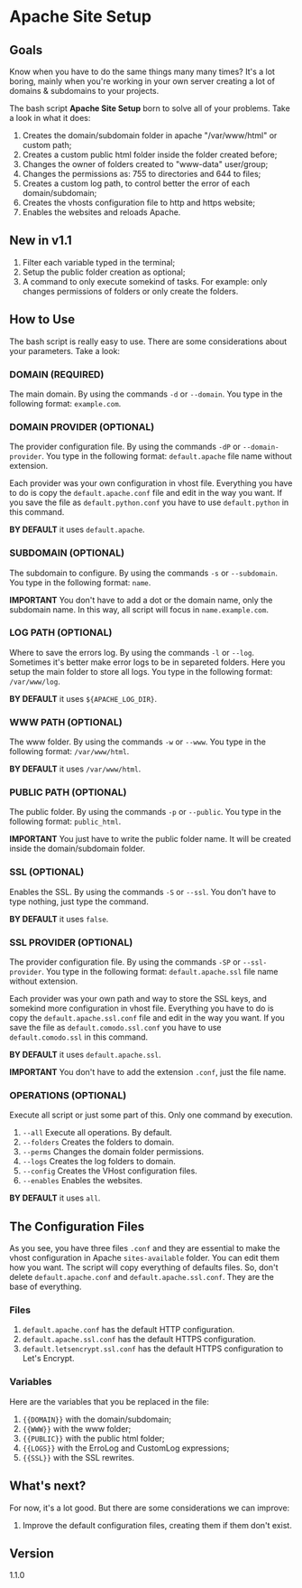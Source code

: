# Apache Site Setup

## Goals

Know when you have to do the same things many many times? It's a lot boring, mainly when you're working in your own server creating a lot of domains & subdomains to your projects.

The bash script **Apache Site Setup** born to solve all of your problems. Take a look in what it does:

1. Creates the domain/subdomain folder in apache "/var/www/html" or custom path;
2. Creates a custom public html folder inside the folder created before;
3. Changes the owner of folders created to "www-data" user/group;
4. Changes the permissions as: 755 to directories and 644 to files;
5. Creates a custom log path, to control better the error of each domain/subdomain;
6. Creates the vhosts configuration file to http and https website;
7. Enables the websites and reloads Apache.

## New in v1.1

1. Filter each variable typed in the terminal;
2. Setup the public folder creation as optional;
3. A command to only execute somekind of tasks. For example: only changes permissions of folders or only create the folders.

## How to Use

The bash script is really easy to use. There are some considerations about your parameters. Take a look:

### DOMAIN (REQUIRED)
The main domain. By using the commands `-d` or `--domain`.
You type in the following format: `example.com`.

### DOMAIN PROVIDER (OPTIONAL)
The provider configuration file. By using the commands `-dP` or `--domain-provider`.
You type in the following format: `default.apache` file name without extension.

Each provider was your own configuration in vhost file.
Everything you have to do is copy the `default.apache.conf` file and edit in the way you want.
If you save the file as `default.python.conf` you have to use `default.python` in this command.

**BY DEFAULT** it uses `default.apache`.

### SUBDOMAIN (OPTIONAL)
The subdomain to configure. By using the commands `-s` or `--subdomain`.
You type in the following format: `name`.

**IMPORTANT** 
You don't have to add a dot or the domain name, only the subdomain name.
In this way, all script will focus in `name.example.com`.

### LOG PATH (OPTIONAL)
Where to save the errors log. By using the commands `-l` or `--log`.
Sometimes it's better make error logs to be in separeted folders.
Here you setup the main folder to store all logs.
You type in the following format: `/var/www/log`.

**BY DEFAULT** it uses `${APACHE_LOG_DIR}`.

### WWW PATH (OPTIONAL)
The www folder. By using the commands `-w` or `--www`.
You type in the following format: `/var/www/html`.

**BY DEFAULT** it uses `/var/www/html`.

### PUBLIC PATH (OPTIONAL)
The public folder. By using the commands `-p` or `--public`.
You type in the following format: `public_html`.

**IMPORTANT** 
You just have to write the public folder name.
It will be created inside the domain/subdomain folder.

### SSL (OPTIONAL)
Enables the SSL. By using the commands `-S` or `--ssl`.
You don't have to type nothing, just type the command.

**BY DEFAULT** it uses `false`.

### SSL PROVIDER (OPTIONAL)
The provider configuration file. By using the commands `-SP` or `--ssl-provider`.
You type in the following format: `default.apache.ssl` file name without extension.

Each provider was your own path and way to store the SSL keys, and somekind more configuration in vhost file.
Everything you have to do is copy the `default.apache.ssl.conf` file and edit in the way you want.
If you save the file as `default.comodo.ssl.conf` you have to use `default.comodo.ssl` in this command.

**BY DEFAULT** it uses `default.apache.ssl`.

**IMPORTANT** 
You don't have to add the extension `.conf`, just the file name.

### OPERATIONS (OPTIONAL)
Execute all script or just some part of this. Only one command by execution.

1. `--all` Execute all operations. By default.
2. `--folders` Creates the folders to domain.
3. `--perms` Changes the domain folder permissions.
4. `--logs` Creates the log folders to domain.
5. `--config` Creates the VHost configuration files.
6. `--enables` Enables the websites.

**BY DEFAULT** it uses `all`.

## The Configuration Files
As you see, you have three files `.conf` and they are essential to make the vhost configuration in Apache `sites-available` folder.
You can edit them how you want. The script will copy everything of defaults files. So, don't delete `default.apache.conf` and `default.apache.ssl.conf`. They are the base of everything.

### Files

1. `default.apache.conf` has the default HTTP configuration.
2. `default.apache.ssl.conf` has the default HTTPS configuration.
3. `default.letsencrypt.ssl.conf` has the default HTTPS configuration to Let's Encrypt.

### Variables
Here are the variables that you be replaced in the file:

1. `{{DOMAIN}}` with the domain/subdomain;
2. `{{WWW}}` with the www folder;
3. `{{PUBLIC}}` with the public html folder;
4. `{{LOGS}}` with the ErroLog and CustomLog expressions;
5. `{{SSL}}` with the SSL rewrites.

## What's next?
For now, it's a lot good. But there are some considerations we can improve:

1. Improve the default configuration files, creating them if them don't exist.

## Version
1.1.0
